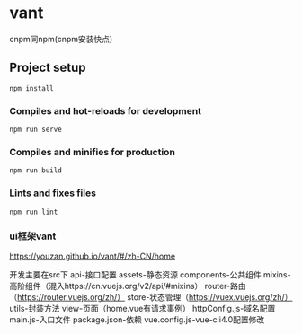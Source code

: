 # vant
cnpm同npm(cnpm安装快点)
## Project setup
```
npm install
```
### Compiles and hot-reloads for development
```
npm run serve
```
### Compiles and minifies for production
```
npm run build
```
### Lints and fixes files
```
npm run lint
```


### ui框架vant
https://youzan.github.io/vant/#/zh-CN/home

开发主要在src下
api-接口配置
assets-静态资源
components-公共组件
mixins-高阶组件（混入https://cn.vuejs.org/v2/api/#mixins）
router-路由（https://router.vuejs.org/zh/）
store-状态管理（https://vuex.vuejs.org/zh/）
utils-封装方法
view-页面（home.vue有请求事例）
httpConfig.js-域名配置
main.js-入口文件
package.json-依赖
vue.config.js-vue-cli4.0配置修改